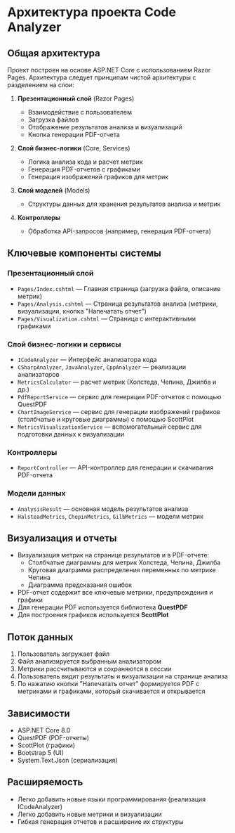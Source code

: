 # Архитектура проекта Code Analyzer

## Общая архитектура
Проект построен на основе ASP.NET Core с использованием Razor Pages. Архитектура следует принципам чистой архитектуры с разделением на слои:

1. **Презентационный слой** (Razor Pages)
   - Взаимодействие с пользователем
   - Загрузка файлов
   - Отображение результатов анализа и визуализаций
   - Кнопка генерации PDF-отчета

2. **Слой бизнес-логики** (Core, Services)
   - Логика анализа кода и расчет метрик
   - Генерация PDF-отчетов с графиками
   - Генерация изображений графиков для метрик

3. **Слой моделей** (Models)
   - Структуры данных для хранения результатов анализа и метрик

4. **Контроллеры**
   - Обработка API-запросов (например, генерация PDF-отчета)

## Ключевые компоненты системы

### Презентационный слой
- `Pages/Index.cshtml` — Главная страница (загрузка файла, описание метрик)
- `Pages/Analysis.cshtml` — Страница результатов анализа (метрики, визуализации, кнопка "Напечатать отчет")
- `Pages/Visualization.cshtml` — Страница с интерактивными графиками

### Слой бизнес-логики и сервисы
- `ICodeAnalyzer` — Интерфейс анализатора кода
- `CSharpAnalyzer`, `JavaAnalyzer`, `CppAnalyzer` — реализации анализаторов
- `MetricsCalculator` — расчет метрик (Холстеда, Чепина, Джилба и др.)
- `PdfReportService` — сервис для генерации PDF-отчетов с помощью QuestPDF
- `ChartImageService` — сервис для генерации изображений графиков (столбчатые и круговые диаграммы) с помощью ScottPlot
- `MetricsVisualizationService` — вспомогательный сервис для подготовки данных к визуализации

### Контроллеры
- `ReportController` — API-контроллер для генерации и скачивания PDF-отчета

### Модели данных
- `AnalysisResult` — основная модель результатов анализа
- `HalsteadMetrics`, `ChepinMetrics`, `GilbMetrics` — модели метрик

## Визуализация и отчеты
- Визуализация метрик на странице результатов и в PDF-отчете:
  - Столбчатые диаграммы для метрик Холстеда, Чепина, Джилба
  - Круговая диаграмма распределения переменных по метрике Чепина
  - Диаграмма предсказания ошибок
- PDF-отчет содержит все ключевые метрики, предупреждения и графики
- Для генерации PDF используется библиотека **QuestPDF**
- Для построения графиков используется **ScottPlot**

## Поток данных
1. Пользователь загружает файл
2. Файл анализируется выбранным анализатором
3. Метрики рассчитываются и сохраняются в сессии
4. Пользователь видит результаты и визуализации на странице анализа
5. По нажатию кнопки "Напечатать отчет" формируется PDF с метриками и графиками, который скачивается и открывается

## Зависимости
- ASP.NET Core 8.0
- QuestPDF (PDF-отчеты)
- ScottPlot (графики)
- Bootstrap 5 (UI)
- System.Text.Json (сериализация)

## Расширяемость
- Легко добавить новые языки программирования (реализация ICodeAnalyzer)
- Легко добавить новые метрики и визуализации
- Гибкая генерация отчетов и расширение их структуры 